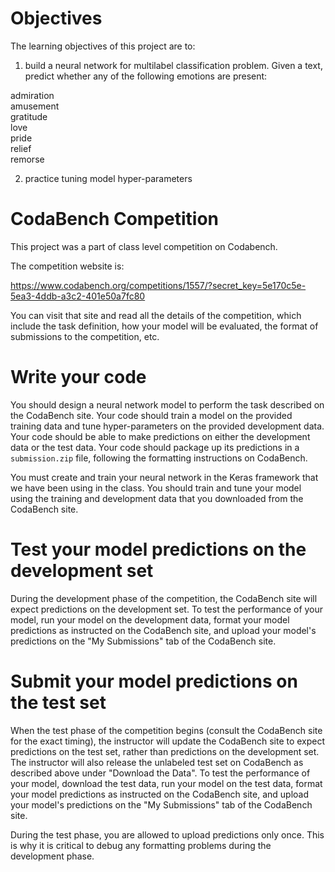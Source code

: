 # Objectives

The learning objectives of this project are to:
1. build a neural network for multilabel classification problem. Given a text, predict whether any of the following emotions are present:

admiration  
amusement  
gratitude  
love  
pride  
relief  
remorse

2. practice tuning model hyper-parameters

# CodaBench Competition

This project was a part of class level competition on Codabench.

The competition website is:

https://www.codabench.org/competitions/1557/?secret_key=5e170c5e-5ea3-4ddb-a3c2-401e50a7fc80

You can visit that site and read all the details of the competition, which
include the task definition, how your model will be evaluated, the format of
submissions to the competition, etc.


# Write your code

You should design a neural network model to perform the task described on the
CodaBench site.
Your code should train a model on the provided training data and tune
hyper-parameters on the provided development data.
Your code should be able to make predictions on either the development data
or the test data.
Your code should package up its predictions in a `submission.zip` file,
following the formatting instructions on CodaBench.

You must create and train your neural network in the Keras framework that we
have been using in the class.
You should train and tune your model using the training and development data
that you downloaded from the CodaBench site.


# Test your model predictions on the development set

During the development phase of the competition, the CodaBench site will expect
predictions on the development set.
To test the performance of your model, run your model on the development data,
format your model predictions as instructed on the CodaBench site, and upload
your model's predictions on the "My Submissions" tab of the CodaBench site.


# Submit your model predictions on the test set

When the test phase of the competition begins (consult the CodaBench site for
the exact timing), the instructor will update the CodaBench site to expect
predictions on the test set, rather than predictions on the development set.
The instructor will also release the unlabeled test set on CodaBench as
described above under "Download the Data".
To test the performance of your model, download the test data, run your model on
the test data, format your model predictions as instructed on the CodaBench
site, and upload your model's predictions on the "My Submissions" tab of the
CodaBench site.

During the test phase, you are allowed to upload predictions only once.
This is why it is critical to debug any formatting problems during the
development phase.
 
